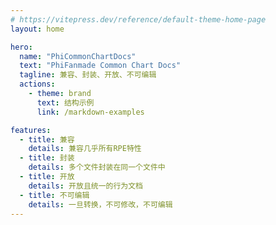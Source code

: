```yaml
---
# https://vitepress.dev/reference/default-theme-home-page
layout: home

hero:
  name: "PhiCommonChartDocs"
  text: "PhiFanmade Common Chart Docs"
  tagline: 兼容、封装、开放、不可编辑
  actions:
    - theme: brand
      text: 结构示例
      link: /markdown-examples

features:
  - title: 兼容
    details: 兼容几乎所有RPE特性
  - title: 封装
    details: 多个文件封装在同一个文件中
  - title: 开放
    details: 开放且统一的行为文档
  - title: 不可编辑
    details: 一旦转换，不可修改，不可编辑
---
```


